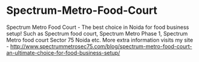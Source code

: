 # Spectrum-Metro-Food-Court
Spectrum Metro Food Court - The best choice in Noida for food business setup! Such as Spectrum food court, Spectrum Metro Phase 1, Spectrum Metro food court Sector 75 Noida etc. More extra information visits my site - http://www.spectrummetrosec75.com/blog/spectrum-metro-food-court-an-ultimate-choice-for-food-business-setup/ 
